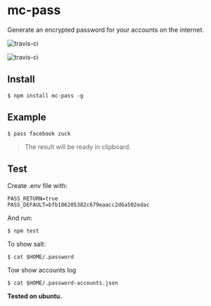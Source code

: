 # mc-pass

Generate an encrypted password for your accounts on the internet.

![travis-ci](https://travis-ci.org/paulomcnally/mc-pass.svg)

![travis-ci](https://nodei.co/npm/mc-pass.png)

## Install

    $ npm install mc-pass -g

## Example

    $ pass facebook zuck

> The result will be ready in clipboard.

## Test

Create .env file with:

    PASS_RETURN=true
    PASS_DEFAULT=bfb106205382c679eaacc2d6a502edac

And run:

    $ npm test

To show salt:

    $ cat $HOME/.password

Tow show accounts log

    $ cat $HOME/.password-accounts.json

**Tested on ubuntu.**
